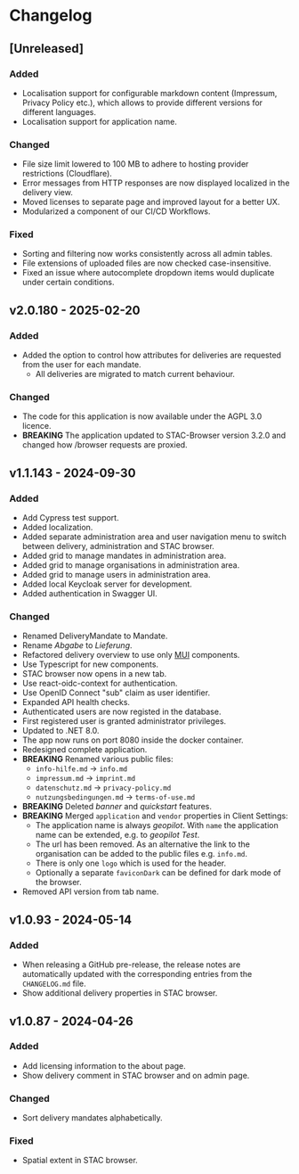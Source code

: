 # Changelog

## [Unreleased]

### Added

- Localisation support for configurable markdown content (Impressum, Privacy Policy etc.), which allows to provide different versions for different languages.
- Localisation support for application name.

### Changed

- File size limit lowered to 100 MB to adhere to hosting provider restrictions (Cloudflare).
- Error messages from HTTP responses are now displayed localized in the delivery view.
- Moved licenses to separate page and improved layout for a better UX.
- Modularized a component of our CI/CD Workflows.

### Fixed

- Sorting and filtering now works consistently across all admin tables.
- File extensions of uploaded files are now checked case-insensitive.
- Fixed an issue where autocomplete dropdown items would duplicate under certain conditions.

## v2.0.180 - 2025-02-20

### Added
- Added the option to control how attributes for deliveries are requested from the user for each mandate.
    - All deliveries are migrated to match current behaviour.


### Changed
- The code for this application is now available under the AGPL 3.0 licence.
- **BREAKING** The application updated to STAC-Browser version 3.2.0 and changed how /browser requests are proxied.

## v1.1.143 - 2024-09-30

### Added

- Add Cypress test support.
- Added localization.
- Added separate administration area and user navigation menu to switch between delivery, administration and STAC browser.
- Added grid to manage mandates in administration area.
- Added grid to manage organisations in administration area.
- Added grid to manage users in administration area.
- Added local Keycloak server for development.
- Added authentication in Swagger UI.

### Changed

- Renamed DeliveryMandate to Mandate.
- Rename _Abgabe_ to _Lieferung_.
- Refactored delivery overview to use only [MUI](https://mui.com/material-ui/) components.
- Use Typescript for new components.
- STAC browser now opens in a new tab.
- Use react-oidc-context for authentication.
- Use OpenID Connect "sub" claim as user identifier.
- Expanded API health checks.
- Authenticated users are now registed in the database.
- First registered user is granted administrator privileges.
- Updated to .NET 8.0.
- The app now runs on port 8080 inside the docker container.
- Redesigned complete application.
- **BREAKING** Renamed various public files:
  - `info-hilfe.md` -> `info.md`
  - `impressum.md` -> `imprint.md`
  - `datenschutz.md` -> `privacy-policy.md`
  - `nutzungsbedingungen.md` -> `terms-of-use.md`
- **BREAKING** Deleted _banner_ and _quickstart_ features.
- **BREAKING** Merged `application` and `vendor` properties in Client Settings:
  - The application name is always _geopilot_. With `name` the application name can be extended, e.g. to _geopilot Test_.
  - The url has been removed. As an alternative the link to the organisation can be added to the public files e.g. `info.md`.
  - There is only one `logo` which is used for the header.
  - Optionally a separate `faviconDark` can be defined for dark mode of the browser.
- Removed API version from tab name.

## v1.0.93 - 2024-05-14

### Added

- When releasing a GitHub pre-release, the release notes are automatically updated with the corresponding entries from the `CHANGELOG.md` file.
- Show additional delivery properties in STAC browser.

## v1.0.87 - 2024-04-26

### Added

- Add licensing information to the about page.
- Show delivery comment in STAC browser and on admin page.

### Changed

- Sort delivery mandates alphabetically.

### Fixed

- Spatial extent in STAC browser.

